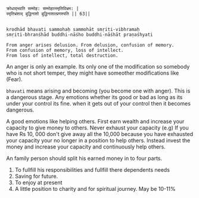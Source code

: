 ```
क्रोधाद्भवति सम्मोह: सम्मोहात्स्मृतिविभ्रम: |
स्मृतिभ्रंशाद् बुद्धिनाशो बुद्धिनाशात्प्रणश्यति || 63||


krodhād bhavati sammohaḥ sammohāt smṛiti-vibhramaḥ
smṛiti-bhranśhād buddhi-nāśho buddhi-nāśhāt praṇaśhyati

```

```english
From anger arises delusion. From delusion, confusion of memory.
From confusion of memory, loss of intellect.
From loss of intellect, total destruction.
```

An anger is only an example. Its only one of the modification so somebody who is not short temper, they might have someother modifications like (Fear). 

`bhavati` means arising and becoming (you become one with anger). This is a dangerous stage. Any emotions whether its good or bad as long as its under your control its fine. when it gets out of your control then it becomes dangerous. 

A good emotions like helping others. First earn wealth and increase your capacity to  give money to others. Never exhaust your capacity (e.g) If you have Rs 10, 000 don't give away all the 10,000 because you have exhausted your capacity your no longer in a position to help others.
Instead invest the money and increase your capacity and continuously help others.

An family person should split his earned money in to four parts. 
1. To fullfill his responsibilities and fullfill there dependents needs
2. Saving for future.
3. To enjoy at present
4. A little position to charity and for spiritual journey. May be 10-11%
   
   
   